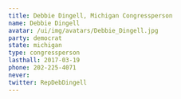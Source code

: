 ```yaml
---
title: Debbie Dingell, Michigan Congressperson
name: Debbie Dingell
avatar: /ui/img/avatars/Debbie_Dingell.jpg
party: democrat
state: michigan
type: congressperson
lasthall: 2017-03-19
phone: 202-225-4071
never: 
twitter: RepDebDingell
---
```

